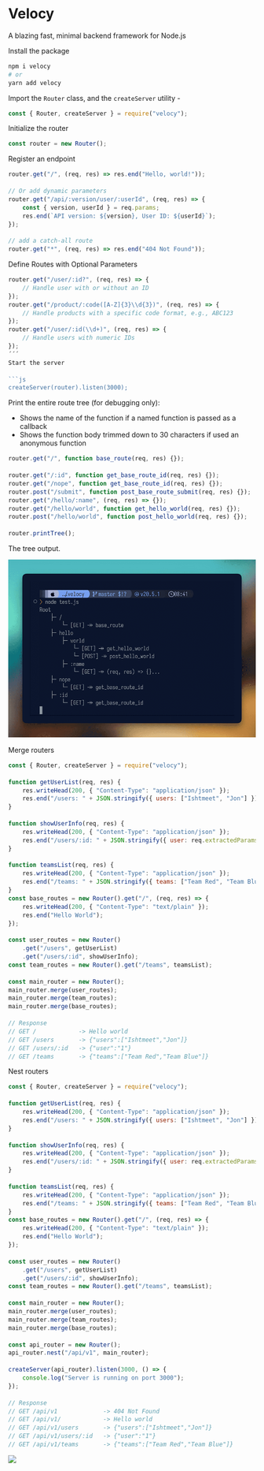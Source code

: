 # Velocy

A blazing fast, minimal backend framework for Node.js

Install the package

```bash
npm i velocy
# or
yarn add velocy
```

Import the `Router` class, and the `createServer` utility -

```js
const { Router, createServer } = require("velocy");
```

Initialize the router

```js
const router = new Router();
```

Register an endpoint

```js
router.get("/", (req, res) => res.end("Hello, world!"));

// Or add dynamic parameters
router.get("/api/:version/user/:userId", (req, res) => {
	const { version, userId } = req.params;
	res.end(`API version: ${version}, User ID: ${userId}`);
});

// add a catch-all route
router.get("*", (req, res) => res.end("404 Not Found"));
```

Define Routes with Optional Parameters

````js
router.get("/user/:id?", (req, res) => {
    // Handle user with or without an ID
});
router.get("/product/:code([A-Z]{3}\\d{3})", (req, res) => {
    // Handle products with a specific code format, e.g., ABC123
});
router.get("/user/:id(\\d+)", (req, res) => {
    // Handle users with numeric IDs
});
´´´
Start the server

```js
createServer(router).listen(3000);
````

Print the entire route tree (for debugging only):

- Shows the name of the function if a named function is passed as a callback
- Shows the function body trimmed down to 30 characters if used an anonymous function

```js
router.get("/", function base_route(req, res) {});

router.get("/:id", function get_base_route_id(req, res) {});
router.get("/nope", function get_base_route_id(req, res) {});
router.post("/submit", function post_base_route_submit(req, res) {});
router.get("/hello/:name", (req, res) => {});
router.get("/hello/world", function get_hello_world(req, res) {});
router.post("/hello/world", function post_hello_world(req, res) {});

router.printTree();
```

The tree output.

![Tree](/assets/imgs/tree.png)

Merge routers

```js
const { Router, createServer } = require("velocy");

function getUserList(req, res) {
	res.writeHead(200, { "Content-Type": "application/json" });
	res.end("/users: " + JSON.stringify({ users: ["Ishtmeet", "Jon"] }));
}

function showUserInfo(req, res) {
	res.writeHead(200, { "Content-Type": "application/json" });
	res.end("/users/:id: " + JSON.stringify({ user: req.extractedParams.id }));
}

function teamsList(req, res) {
	res.writeHead(200, { "Content-Type": "application/json" });
	res.end("/teams: " + JSON.stringify({ teams: ["Team Red", "Team Blue"] }));
}
const base_routes = new Router().get("/", (req, res) => {
	res.writeHead(200, { "Content-Type": "text/plain" });
	res.end("Hello World");
});

const user_routes = new Router()
	.get("/users", getUserList)
	.get("/users/:id", showUserInfo);
const team_routes = new Router().get("/teams", teamsList);

const main_router = new Router();
main_router.merge(user_routes);
main_router.merge(team_routes);
main_router.merge(base_routes);

// Response
// GET /            -> Hello world
// GET /users       -> {"users":["Ishtmeet","Jon"]}
// GET /users/:id   -> {"user":"1"}
// GET /teams       -> {"teams":["Team Red","Team Blue"]}
```

Nest routers

```js
const { Router, createServer } = require("velocy");

function getUserList(req, res) {
	res.writeHead(200, { "Content-Type": "application/json" });
	res.end("/users: " + JSON.stringify({ users: ["Ishtmeet", "Jon"] }));
}

function showUserInfo(req, res) {
	res.writeHead(200, { "Content-Type": "application/json" });
	res.end("/users/:id: " + JSON.stringify({ user: req.extractedParams.id }));
}

function teamsList(req, res) {
	res.writeHead(200, { "Content-Type": "application/json" });
	res.end("/teams: " + JSON.stringify({ teams: ["Team Red", "Team Blue"] }));
}
const base_routes = new Router().get("/", (req, res) => {
	res.writeHead(200, { "Content-Type": "text/plain" });
	res.end("Hello World");
});

const user_routes = new Router()
	.get("/users", getUserList)
	.get("/users/:id", showUserInfo);
const team_routes = new Router().get("/teams", teamsList);

const main_router = new Router();
main_router.merge(user_routes);
main_router.merge(team_routes);
main_router.merge(base_routes);

const api_router = new Router();
api_router.nest("/api/v1", main_router);

createServer(api_router).listen(3000, () => {
	console.log("Server is running on port 3000");
});

// Response
// GET /api/v1             -> 404 Not Found
// GET /api/v1/            -> Hello world
// GET /api/v1/users       -> {"users":["Ishtmeet","Jon"]}
// GET /api/v1/users/:id   -> {"user":"1"}
// GET /api/v1/teams       -> {"teams":["Team Red","Team Blue"]}
```

![](https://uddrapi.com/api/img?page=velocy_homepage)
